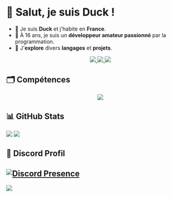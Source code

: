 # 👋 Salut, je suis Duck !
     
- 🥖 Je suis **Duck** et j'habite en **France**.
- 🤖 À 16 ans, je suis un **développeur amateur passionné** par la programmation.
- 🌲 J'**explore** divers **langages** et **projets**.


<div align="center">
  <a href="mailto:duckcontact.pro@gmail.com">
    <img src="https://img.shields.io/badge/Gmail-D14836?style=for-the-badge&logo=gmail&logoColor=white" target="_blank"/>
  </a>
  <a href="https://www.duckporfolio.xyz/">
    <img src="https://img.shields.io/badge/Portfolio-8DB59A?style=for-the-badge&logo=About.me&logoColor=white" target="_blank"/>
  </a>
  <a href="https://x.com/DuckDev0">
    <img src="https://img.shields.io/badge/X-%23000000.svg?style=for-the-badge&logo=X&logoColor=white" target="_blank"/>
  </a>
</div>

## 🗂️ Compétences
<div align="center">
  <a href="https://skillicons.dev">
    <img src="https://skillicons.dev/icons?i=nodejs,python,html,css"/>
  </a>
</div>

## 📊 GitHub Stats
![](https://github-readme-stats.vercel.app/api?username=Rroq1&theme=dark&hide_border=false&include_all_commits=false&count_private=false)
![](https://github-readme-stats.vercel.app/api/top-langs/?username=Rroq1&theme=dark&hide_border=false&include_all_commits=false&count_private=false&layout=compact)

## 🤖 Discord Profil

[![Discord Presence](https://lanyard.cnrad.dev/api/950455147471966279)](https://discord.com/users/950455147471966279)
---
[![](https://visitcount.itsvg.in/api?id=Rroq1&icon=0&color=0)](https://visitcount.itsvg.in)

